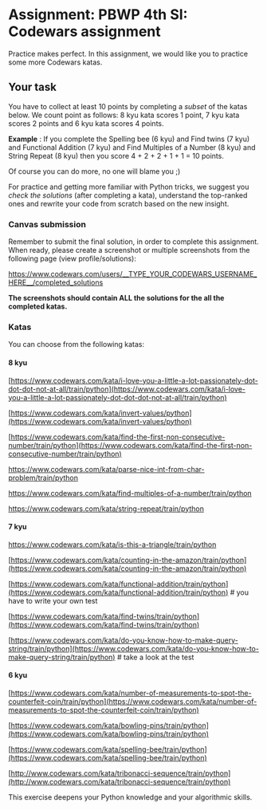 # Assignment: PBWP 4th SI: Codewars assignment

Practice makes perfect. In this assignment, we would like you to practice some more Codewars katas.

## Your task

You have to collect at least 10 points by completing a _subset_ of the katas below. We count point as follows:
8 kyu kata scores 1 point,
7 kyu kata scores 2 points and
6 kyu kata scores 4 points.

**Example** : If you complete the Spelling bee (6 kyu) and Find twins (7 kyu) and Functional Addition (7 kyu) and Find Multiples of a Number (8 kyu) and String Repeat (8 kyu) then you score 4 + 2 + 2 + 1 + 1 = 10 points.


[](http://www.codewars.com/kata/tribonacci-sequence/train/python)Of course you can do more, no one will blame you ;)

For practice and getting more familiar with Python tricks, we suggest you _check the solutions_ (after completing a kata), understand the top-ranked ones and rewrite your code from scratch based on the new insight.

### Canvas submission

Remember to submit the final solution, in order to complete this assignment. When ready, please create a screenshot or multiple screenshots from the following page (view profile/solutions):

https://www.codewars.com/users/__TYPE_YOUR_CODEWARS_USERNAME_HERE__/completed_solutions

**The screenshots should contain ALL the solutions for the all the completed katas.**

### Katas

You can choose from the following katas:

#### 8 kyu

[https://www.codewars.com/kata/i-love-you-a-little-a-lot-passionately-dot-dot-dot-not-at-all/train/python](https://www.codewars.com/kata/i-love-you-a-little-a-lot-passionately-dot-dot-dot-not-at-all/train/python)

[https://www.codewars.com/kata/invert-values/python](https://www.codewars.com/kata/invert-values/python)

[https://www.codewars.com/kata/find-the-first-non-consecutive-number/train/python](https://www.codewars.com/kata/find-the-first-non-consecutive-number/train/python)

<https://www.codewars.com/kata/parse-nice-int-from-char-problem/train/python>

<https://www.codewars.com/kata/find-multiples-of-a-number/train/python>

<https://www.codewars.com/kata/string-repeat/train/python>

####  7 kyu

<https://www.codewars.com/kata/is-this-a-triangle/train/python>

[https://www.codewars.com/kata/counting-in-the-amazon/train/python](https://www.codewars.com/kata/counting-in-the-amazon/train/python)

[https://www.codewars.com/kata/functional-addition/train/python](https://www.codewars.com/kata/functional-addition/train/python) # you have to write your own test

[https://www.codewars.com/kata/find-twins/train/python](https://www.codewars.com/kata/find-twins/train/python)

[https://www.codewars.com/kata/do-you-know-how-to-make-query-string/train/python](https://www.codewars.com/kata/do-you-know-how-to-make-query-string/train/python) # take a look at the test

#### 6 kyu

[https://www.codewars.com/kata/number-of-measurements-to-spot-the-counterfeit-coin/train/python](https://www.codewars.com/kata/number-of-measurements-to-spot-the-counterfeit-coin/train/python)

[https://www.codewars.com/kata/bowling-pins/train/python](https://www.codewars.com/kata/bowling-pins/train/python)

[https://www.codewars.com/kata/spelling-bee/train/python](https://www.codewars.com/kata/spelling-bee/train/python)

[http://www.codewars.com/kata/tribonacci-sequence/train/python](http://www.codewars.com/kata/tribonacci-sequence/train/python)

This exercise deepens your Python knowledge and your algorithmic skills.




